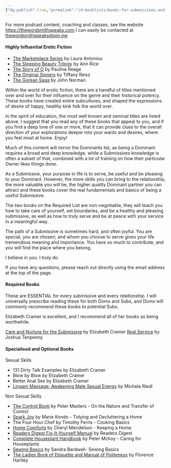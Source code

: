 ```yaml
---
{"dg-publish":true,"permalink":"/4-booklists/books-for-submissives-and-slaves/","updated":"2024-12-20T06:16:37.292+08:00"}
---
```



For more podcast content, coaching and classes, see the website https://thewordsmithspeaks.com
I can easily be contacted at thewordsmithspeaks@pm.me

#### Highly Influential Erotic Fiction

- [The Marketplace Series](https://amzn.to/2TDngqT) by Laura Antoniou
- [The Sleeping Beauty Trilogy](https://amzn.to/3ajjkSe) by Ann Rice
- [The Story of O](https://amzn.to/38kzdpO) by Pauline Reage
- [The Original Sinners](https://amzn.to/2NFWevn) by Tiffany Reisz
- [The Gorean Saga](https://amzn.to/3am42fn) by John Norman

Within the world of erotic fiction, there are a handful of titles mentioned over and over for their influence on the genre and their historical potency. These books have created entire subcultures, and shaped the expressions of desire of happy, healthy kink folk the world over.

In the spirit of education, the most well known and seminal titles are listed above. I suggest that you read any of these books that appeal to you, and if you find a deep love of one or more, that it can provide clues to the overall direction of your explorations deeper into your wants and desires, where you feel most at home. Enjoy!
 
Much of this content will mirror the Dominants list, as being a Dominant requires a broad and deep knowledge, while a Submissives knowledge is often a subset of that, combined with a lot of training on how their particular Owner likes things done. 

As a Submissive, your purpose in life is to serve, be useful and be pleasing to your Dominant. However, the more skills you can bring to the relationship, the more valuable you will be, the higher quality Dominant partner you can attract and these books cover the real fundamentals and basics of being a useful Submissive.

The two books on the Required List are non-negotiable, they will teach you how to take care of yourself, set boundaries, and be a healthy and pleasing submissive, as well as how to truly serve and be at peace with your service in a meaningful way.

The path of a Submissive is sometimes hard, and often joyful. You are special, you are chosen, and whom you choose to serve gives your life tremendous meaning and importance. You have so much to contribute, and you will find the place where you belong.

I believe in you. I truly do.

If you have any questions, please reach out directly using the email address at the top of the page.

#### Required Books

These are ESSENTIAL for every submissive and every relationship. I will universally prescribe reading these for both Doms and Subs, and Doms will commonly recommend these books to potential Subs.

Elizabeth Cramer is excellent, and I recommend all of her books as being worthwhile.

[Care and Nurture for the Submissive](https://amzn.to/2J0wnMy) by Elizabeth Cramer
[Real Service](https://amzn.to/2oIfwHo) by Joshua Tenpenny

#### Specialised and Optional Books

Sexual Skills

- 131 Dirty Talk Examples by Elizabeth Cramer
- Blow by Blow by Elizabeth Cramer
- Better Anal Sex by Elizabeth Cramer
- [Lingam Massage: Awakening Male Sexual Energy](https://amzn.to/2BiH2xE) by Michela Riedl


Non Sexual Skills

- [The Control Book](https://amzn.to/31qosy4) by Peter Masters - On the Nature and Transfer of Control
- [Spark Joy](https://amzn.to/33Di34j) by Marie Kondo - Tidying and Decluttering a Home
- The Four Hour Chef by Timothy Ferris - Cooking Basics
- [Home Comforts](https://amzn.to/2MqqmdT) by Cheryl Mendelson - Keeping a Home
- [Readers Digest Fix-It-Yourself Manual](https://amzn.to/2oTqjyh) by Readers Digest
- [Complete Houseplant Handbook](https://amzn.to/33CO2Sf) by Peter Mchoy - Caring for Houseplants
- [Sewing Basics](https://amzn.to/3aHjHG1) by Sandra Bardwell- Sewing Basics
- [The Ladies Book of Etiquette and Manual of Politeness](https://amzn.to/2MroFgg) by Florence Hartley







